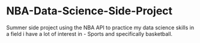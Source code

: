 # NBA-Data-Science-Side-Project
Summer side project using the NBA API to practice my data science skills in a field i have a lot of interest in - Sports and specifically basketball.
